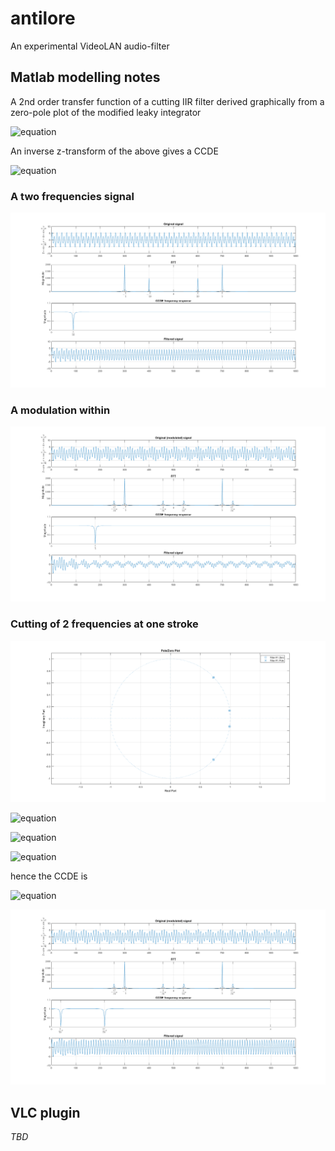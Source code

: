 # antilore
An experimental VideoLAN audio-filter

## Matlab modelling notes

A 2nd order transfer function of a cutting IIR filter derived graphically from a zero-pole plot of the modified leaky integrator

![equation](http://latex.codecogs.com/gif.latex?H(z)=&space;\frac{(1-e^{-i\omega&space;_{0}}z^{-1})(1-e^{i\omega&space;_{0}}z^{-1})}{(1-\lambda&space;e^{-i\omega&space;_{0}}z^{-1})(1-\lambda&space;e^{i\omega&space;_{0}}z^{-1})}) 

An inverse z-transform of the above gives a CCDE

![equation](http://latex.codecogs.com/gif.latex?y_{n}-2\cdot\lambda\cdot\cos\omega_{0}\cdot&space;y_{n-1}&plus;\lambda^{2}\cdot&space;y_{n-2}=x_{n}-2\cdot&space;\cos\omega_{0}\cdot&space;x_{n-1}&plus;x_{n-2}) 

### A two frequencies signal
![Filter in Matlab](https://github.com/erithion/antilore/raw/master/doc/matlab_cut_filter.png  "Filter in Matlab")

### A modulation within
![Filter in Matlab](https://github.com/erithion/antilore/raw/master/doc/matlab_cut_filter_modulated.png  "Filter in Matlab")

### Cutting of 2 frequencies at one stroke

![Filter in Matlab](https://github.com/erithion/antilore/raw/master/doc/matlab_cut_2freq_filter_modulated_zp_plot.png  "Filter in Matlab")

![equation](http://latex.codecogs.com/gif.latex?H(z)=H_{1}(z)\cdot&space;H_{2}(z)\Rightarrow) 

![equation](http://latex.codecogs.com/gif.latex?B(z)=1-2\cdot(\cos\omega_{0}&space;&plus;&space;\cos\omega_{1})\cdot&space;z^{-1}&plus;2\cdot(1&space;&plus;&space;2\cdot&space;\cos\omega_{0}\cdot&space;\cos\omega_{1})\cdot&space;z^{-2}-2\cdot(\cos\omega_{0}&space;&plus;&space;\cos\omega_{1})\cdot&space;z^{-3}&plus;&space;z^{-4}) 

![equation](http://latex.codecogs.com/gif.latex?A(z)=1-2\cdot\lambda\cdot(\cos\omega_{0}&space;&plus;&space;\cos\omega_{1})\cdot&space;z^{-1}&plus;2\cdot\lambda^{2}\cdot(1&space;&plus;&space;2\cdot&space;\cos\omega_{0}\cdot&space;\cos\omega_{1})\cdot&space;z^{-2}-2\cdot\lambda^{3}\cdot(\cos\omega_{0}&space;&plus;&space;\cos\omega_{1})\cdot&space;z^{-3}&plus;\lambda^{4}\cdot&space;z^{-4})

hence the CCDE is

![equation](http://latex.codecogs.com/gif.latex?y_{n}-2\cdot\lambda\cdot(\cos\omega_{0}&space;&plus;&space;\cos\omega_{1})\cdot&space;y_{n-1}&plus;2\cdot\lambda^{2}\cdot(1&space;&plus;&space;2\cdot&space;\cos\omega_{0}\cdot&space;\cos\omega_{1})\cdot&space;y_{n-2}-2\cdot\lambda^{3}\cdot(\cos\omega_{0}&space;&plus;&space;\cos\omega_{1})\cdot&space;y_{n-3}&plus;\lambda^{4}\cdot&space;y_{n-4}=x_{n}-2\cdot(\cos\omega_{0}&space;&plus;&space;\cos\omega_{1})\cdot&space;x_{n-1}&plus;2\cdot(1&space;&plus;&space;2\cdot&space;\cos\omega_{0}\cdot&space;\cos\omega_{1})\cdot&space;x_{n-2}-2\cdot(\cos\omega_{0}&space;&plus;&space;\cos\omega_{1})\cdot&space;x_{n-3}&plus;&space;x_{n-4}) 

![Filter in Matlab](https://github.com/erithion/antilore/raw/master/doc/matlab_cut_2freq_filter_modulated.png  "Filter in Matlab")

## VLC plugin
*TBD*
